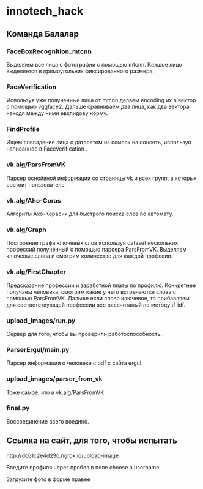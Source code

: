 # innotech_hack

## Команда Балалар

### FaceBoxRecognition_mtcnn

Выделяем все лица с фотографии с помощью mtcnn. Каждое лицо выделяется в прямоугольник фиксированного размера.

### FaceVerification

Используя уже полученные лица от mtcnn делаем encoding их в вектор с помощью vggface2. Дальше сравниваем два лица, как два вектора находя между ними евклидову норму.

### FindProfile

Ищем совпадение лица с датасетом из ссылок на соцсеть, используя написанное в FaceVerification .


### vk.alg/ParsFromVK

Парсер оснойвной информации со страницы vk и всех групп, в которых состоит пользователь. 

### vk.alg/Aho-Coras

Алгоритм Ахо-Корасик для быстрого поиска слов по автомату.

### vk.alg/Graph

Построение графа ключевых слов используя dataset нескольких профессий полученный с помощью парсера ParsFromVK. Выделяем ключевые слова и смотрим количество для каждой професии.

### vk.alg/FirstChapter

Предсказание профессии и заработной платы по профилю. Конкретнее получаем человека, смотрим какие у него встречаются слова с помощью ParsFromVK. Дальше если слово ключевое, то прибавляем для соответствующей профессии вес рассчитаный по методу tf-idf.

### upload_images/run.py

Сервер для того, чтобы вы проверили работоспособность.

### ParserErgul/main.py

Парсер информации о человеке c pdf с сайта ergul.

### upload_images/parser_from_vk

Тоже самое, что и vk.alg/ParsFromVK

### final.py

Воссоединение всего воедино.

## Ссылка на сайт, для того, чтобы испытать

http://dc61c2e4d29c.ngrok.io/upload-image

Введите профиля через пробел в поле choose a username

Загрузите фото в форме правее
